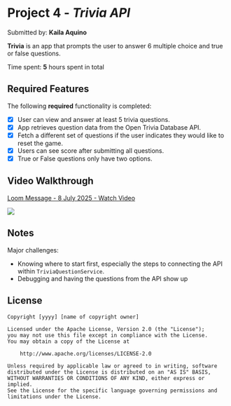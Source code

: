 # Project 4 - *Trivia API*

Submitted by: **Kaila Aquino**

**Trivia** is an app that prompts the user to answer 6 multiple choice and true or false questions.

Time spent: **5** hours spent in total

## Required Features

The following **required** functionality is completed:

- [X] User can view and answer at least 5 trivia questions.
- [X] App retrieves question data from the Open Trivia Database API.
- [X] Fetch a different set of questions if the user indicates they would like to reset the game.
- [X] Users can see score after submitting all questions.
- [x] True or False questions only have two options.

## Video Walkthrough
<div>
    <a href="https://www.loom.com/share/e3b5ca6e16b741d793f579004adb7423">
      <p>Loom Message - 8 July 2025 - Watch Video</p>
    </a>
    <a href="https://www.loom.com/share/e3b5ca6e16b741d793f579004adb7423">
      <img style="max-width:300px;" src="https://cdn.loom.com/sessions/thumbnails/e3b5ca6e16b741d793f579004adb7423-f951a7e9e5a94c3a-full-play.gif">
    </a>
  </div>


## Notes

Major challenges: 
* Knowing where to start first, especially the steps to connecting the API within `TriviaQuestionService`. 
* Debugging and having the questions from the API show up
  
## License

    Copyright [yyyy] [name of copyright owner]

    Licensed under the Apache License, Version 2.0 (the "License");
    you may not use this file except in compliance with the License.
    You may obtain a copy of the License at

        http://www.apache.org/licenses/LICENSE-2.0

    Unless required by applicable law or agreed to in writing, software
    distributed under the License is distributed on an "AS IS" BASIS,
    WITHOUT WARRANTIES OR CONDITIONS OF ANY KIND, either express or implied.
    See the License for the specific language governing permissions and
    limitations under the License.
